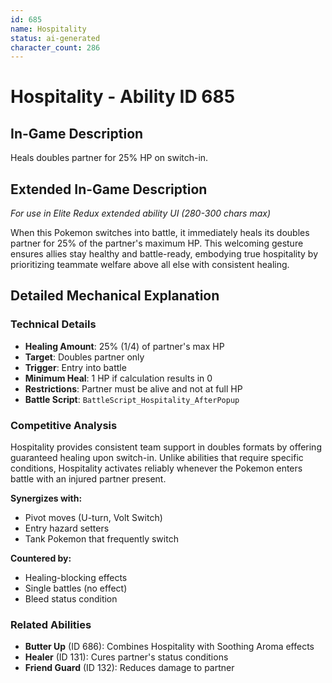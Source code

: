 ```yaml
---
id: 685
name: Hospitality
status: ai-generated
character_count: 286
---
```


# Hospitality - Ability ID 685

## In-Game Description
Heals doubles partner for 25% HP on switch-in.  

## Extended In-Game Description
*For use in Elite Redux extended ability UI (280-300 chars max)*

When this Pokemon switches into battle, it immediately heals its doubles partner for 25% of the partner's maximum HP. This welcoming gesture ensures allies stay healthy and battle-ready, embodying true hospitality by prioritizing teammate welfare above all else with consistent healing.

## Detailed Mechanical Explanation

### Technical Details

- **Healing Amount**: 25% (1/4) of partner's max HP
- **Target**: Doubles partner only  
- **Trigger**: Entry into battle
- **Minimum Heal**: 1 HP if calculation results in 0
- **Restrictions**: Partner must be alive and not at full HP
- **Battle Script**: `BattleScript_Hospitality_AfterPopup`

### Competitive Analysis

Hospitality provides consistent team support in doubles formats by offering guaranteed healing upon switch-in. Unlike abilities that require specific conditions, Hospitality activates reliably whenever the Pokemon enters battle with an injured partner present.

**Synergizes with:**
- Pivot moves (U-turn, Volt Switch)
- Entry hazard setters
- Tank Pokemon that frequently switch

**Countered by:**
- Healing-blocking effects
- Single battles (no effect)
- Bleed status condition

### Related Abilities

- **Butter Up** (ID 686): Combines Hospitality with Soothing Aroma effects
- **Healer** (ID 131): Cures partner's status conditions
- **Friend Guard** (ID 132): Reduces damage to partner